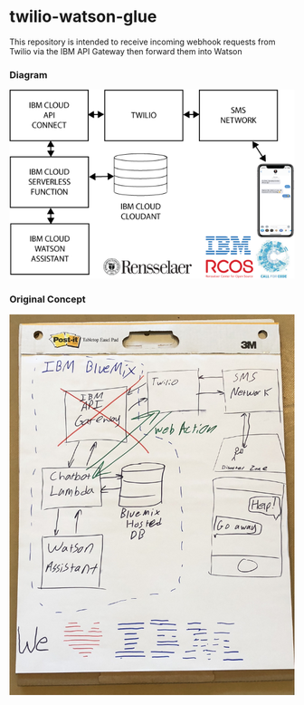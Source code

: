 # twilio-watson-glue
This repository is intended to receive incoming webhook requests from Twilio via the IBM API Gateway then forward them into Watson

### Diagram
![Diagram](art/Diagram.png)

### Original Concept
![artboard](art/artboard.JPG)